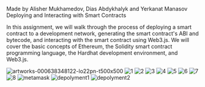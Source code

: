 Made by Alisher Mukhamedov, Dias Abdykhalyk and Yerkanat Manasov
Deploying and Interacting with Smart Contracts

In this assignment, we will walk through the process of deploying a smart contract to a development network, generating the smart contract's ABI and bytecode, and interacting with the smart contract using Web3.js. We will cover the basic concepts of Ethereum, the Solidity smart contract programming language, the Hardhat development environment, and Web3.js.

![artworks-000638348122-lo22pn-t500x500](https://github.com/user-attachments/assets/1e80c085-7b47-42eb-9a36-c2beceeb7cda)
![1](https://github.com/user-attachments/assets/7afd7284-9809-469e-bbae-e5d9111a0c85)
![2](https://github.com/user-attachments/assets/4b713e26-85e8-4222-ab62-2a1d87ac1465)
![3](https://github.com/user-attachments/assets/a4d423da-9a42-47a7-afb6-3babcc3831c9)
![4](https://github.com/user-attachments/assets/3ddbaddd-3ece-4ba9-a6c5-e1bc264c3458)
![5](https://github.com/user-attachments/assets/d2f33808-c38e-4f7a-9eda-aa1a2b196789)
![6](https://github.com/user-attachments/assets/9512e33c-70b8-4c9a-8a10-74b3d99cd3fc)
![7](https://github.com/user-attachments/assets/4b145952-ffbd-4507-9518-570e3ebd7b89)
![8](https://github.com/user-attachments/assets/5c2b1038-90f2-4734-a91f-1d8cdc99886a)
![metamask](https://github.com/user-attachments/assets/92bfee37-b291-4a95-a9ce-697a419e946e)
![depolyment1](https://github.com/user-attachments/assets/5e8f722f-0269-47ca-a46e-44b40397c5af)
![depolyment2](https://github.com/user-attachments/assets/bef090d6-10ce-4951-b1a9-c2d887412373)

